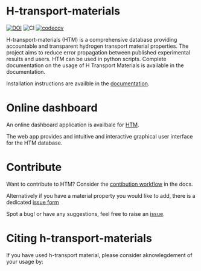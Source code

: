# H-transport-materials
[![DOI](https://zenodo.org/badge/488195123.svg)](https://zenodo.org/badge/latestdoi/488195123)
![CI](https://github.com/RemDelaporteMathurin/h_transport_materials/actions/workflows/ci.yml/badge.svg)
[![codecov](https://codecov.io/github/RemDelaporteMathurin/h-transport-materials/branch/main/graph/badge.svg?token=zroa7Y8If6)](https://codecov.io/github/RemDelaporteMathurin/h-transport-materials)

H-transport-materials (HTM) is a comprehensive database providing accountable and transparent hydrogen transport material properties. The project aims to reduce error propagation between published experimental results and users. HTM can be used in python scripts. Complete documentation on the usage of H Transport Materials is available in the documentation.

Installation instructions are availble in the [documentation](https://h-transport-materials.readthedocs.io/en/latest/getting/index.html).

# Online dashboard

An online dashboard application is availbale for [HTM](https://htm-dashboard-uan5l4xr6a-od.a.run.app/). 

The web app provides and intuitive and interactive graphical user interface for the HTM database. 


# Contribute

Want to contribute to HTM? Consider the [contibution workflow](https://h-transport-materials.readthedocs.io/en/latest/dev/contributing.html) in the docs.

Alternatively if you have a material property you would like to add, there is a dedicated [issue form](https://github.com/RemDelaporteMathurin/h-transport-materials/issues/new?assignees=&labels=&template=PROPERTY-SUGGESTION.yml&title=Property+suggestion%3A+)

Spot a bug! or have any suggestions, feel free to raise an
[issue](https://github.com/RemDelaporteMathurin/h-transport-materials/issues/new).



# Citing h-transport-materials

If you have used h-transport material, please consider aknowlegdement of your usage by: